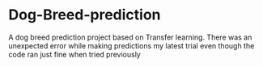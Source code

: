# Dog-Breed-prediction
A dog breed prediction project based on Transfer learning. There was an unexpected error while making predictions my latest trial even though the code ran just fine when tried previously 
